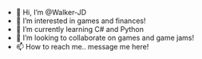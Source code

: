 - 👋 Hi, I’m @Walker-JD
- 👀 I’m interested in games and finances!
- 🌱 I’m currently learning C# and Python
- 💞️ I’m looking to collaborate on games and game jams!
- 📫 How to reach me.. message me here!

<!---
Walker-JD/Walker-JD is a ✨ special ✨ repository because its `README.md` (this file) appears on your GitHub profile.
You can click the Preview link to take a look at your changes.
--->

